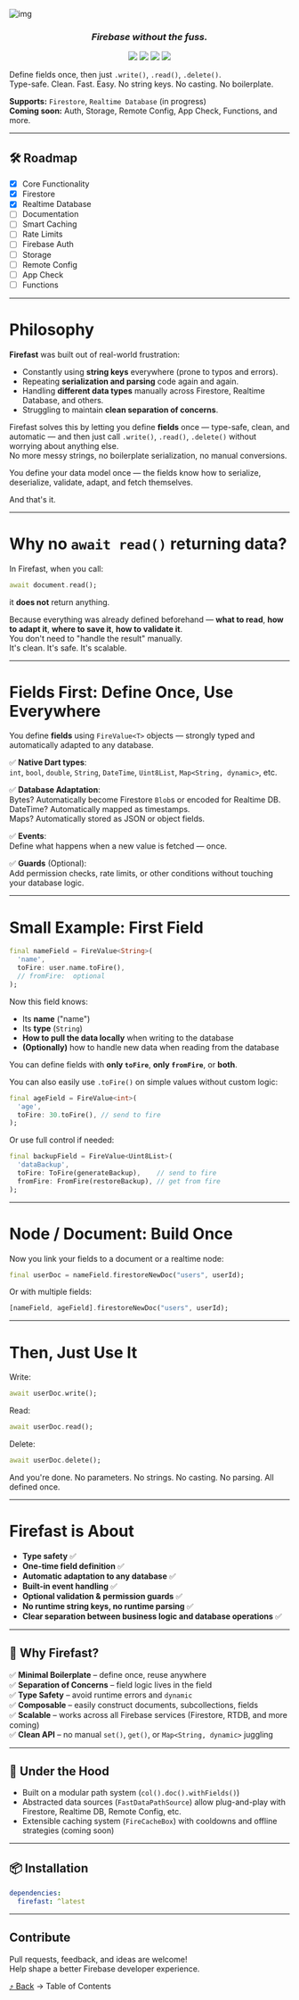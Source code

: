 <a id="back-to-top"></a>
![img](https://i.imgur.com/uo7fSJm.png)

<h3 align="center"><i>Firebase without the fuss.</i></h3>
<p align="center">
        <img src="https://img.shields.io/codefactor/grade/github/jozzdart/firefast/main?style=flat-square">
        <img src="https://img.shields.io/github/license/jozzdart/firefast?style=flat-square">
        <img src="https://img.shields.io/pub/points/firefast?style=flat-square">
        <img src="https://img.shields.io/pub/v/firefast?style=flat-square">
</p>

Define fields once, then just `.write()`, `.read()`, `.delete()`.  
Type-safe. Clean. Fast. Easy. No string keys. No casting. No boilerplate.

**Supports:** `Firestore`, `Realtime Database` (in progress)  
**Coming soon:** Auth, Storage, Remote Config, App Check, Functions, and more.

---

## 🛠 Roadmap

- [x] Core Functionality
- [x] Firestore
- [x] Realtime Database
- [ ] Documentation
- [ ] Smart Caching
- [ ] Rate Limits
- [ ] Firebase Auth
- [ ] Storage
- [ ] Remote Config
- [ ] App Check
- [ ] Functions

---

# Philosophy

**Firefast** was built out of real-world frustration:

- Constantly using **string keys** everywhere (prone to typos and errors).
- Repeating **serialization and parsing** code again and again.
- Handling **different data types** manually across Firestore, Realtime Database, and others.
- Struggling to maintain **clean separation of concerns**.

Firefast solves this by letting you define **fields** once — type-safe, clean, and automatic — and then just call `.write()`, `.read()`, `.delete()` without worrying about anything else.  
No more messy strings, no boilerplate serialization, no manual conversions.

You define your data model once — the fields know how to serialize, deserialize, validate, adapt, and fetch themselves.

And that's it.

---

# Why no `await read()` returning data?

In Firefast, when you call:

```dart
await document.read();
```

it **does not** return anything.

Because everything was already defined beforehand — **what to read**, **how to adapt it**, **where to save it**, **how to validate it**.  
You don't need to "handle the result" manually.  
It's clean. It's safe. It's scalable.

---

# Fields First: Define Once, Use Everywhere

You define **fields** using `FireValue<T>` objects — strongly typed and automatically adapted to any database.

✅ **Native Dart types**:  
`int`, `bool`, `double`, `String`, `DateTime`, `Uint8List`, `Map<String, dynamic>`, etc.

✅ **Database Adaptation**:  
Bytes? Automatically become Firestore `Blob`s or encoded for Realtime DB.  
DateTime? Automatically mapped as timestamps.  
Maps? Automatically stored as JSON or object fields.

✅ **Events**:  
Define what happens when a new value is fetched — once.

✅ **Guards** (Optional):  
Add permission checks, rate limits, or other conditions without touching your database logic.

---

# Small Example: First Field

```dart
final nameField = FireValue<String>(
  'name',
  toFire: user.name.toFire(),
  // fromFire:  optional
);
```

Now this field knows:

- Its **name** ("name")
- Its **type** (`String`)
- **How to pull the data locally** when writing to the database
- **(Optionally)** how to handle new data when reading from the database

You can define fields with **only `toFire`**, **only `fromFire`**, or **both**.

You can also easily use `.toFire()` on simple values without custom logic:

```dart
final ageField = FireValue<int>(
  'age',
  toFire: 30.toFire(), // send to fire
);
```

Or use full control if needed:

```dart
final backupField = FireValue<Uint8List>(
  'dataBackup',
  toFire: ToFire(generateBackup),    // send to fire
  fromFire: FromFire(restoreBackup), // get from fire
);
```

---

# Node / Document: Build Once

Now you link your fields to a document or a realtime node:

```dart
final userDoc = nameField.firestoreNewDoc("users", userId);
```

Or with multiple fields:

```dart
[nameField, ageField].firestoreNewDoc("users", userId);
```

---

# Then, Just Use It

Write:

```dart
await userDoc.write();
```

Read:

```dart
await userDoc.read();
```

Delete:

```dart
await userDoc.delete();
```

And you're done. No parameters. No strings. No casting. No parsing. All defined once.

---

# Firefast is About

- **Type safety** ✅
- **One-time field definition** ✅
- **Automatic adaptation to any database** ✅
- **Built-in event handling** ✅
- **Optional validation & permission guards** ✅
- **No runtime string keys, no runtime parsing** ✅
- **Clear separation between business logic and database operations** ✅

---

## 🎯 Why Firefast?

✅ **Minimal Boilerplate** – define once, reuse anywhere  
✅ **Separation of Concerns** – field logic lives in the field  
✅ **Type Safety** – avoid runtime errors and `dynamic`  
✅ **Composable** – easily construct documents, subcollections, fields  
✅ **Scalable** – works across all Firebase services (Firestore, RTDB, and more coming)  
✅ **Clean API** – no manual `set()`, `get()`, or `Map<String, dynamic>` juggling

---

## 🔧 Under the Hood

- Built on a modular path system (`col().doc().withFields()`)
- Abstracted data sources (`FastDataPathSource`) allow plug-and-play with Firestore, Realtime DB, Remote Config, etc.
- Extensible caching system (`FireCacheBox`) with cooldowns and offline strategies (coming soon)

---

## 📦 Installation

```yaml
dependencies:
  firefast: ^latest
```

---

## Contribute

Pull requests, feedback, and ideas are welcome!  
Help shape a better Firebase developer experience.

[⤴️ Back](#back-to-top) -> Table of Contents
